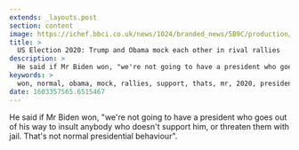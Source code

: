 ```yaml
--- 
extends: _layouts.post 
section: content 
image: https://ichef.bbci.co.uk/news/1024/branded_news/5B9C/production/_115025432_trump_obama.gif 
title: > 
  US Election 2020: Trump and Obama mock each other in rival rallies 
description: > 
  He said if Mr Biden won, "we're not going to have a president who goes out of his way to insult anybody who doesn't support him, or threaten them with jail.That's not normal presidential behaviour". 
keywords: > 
  won, normal, obama, mock, rallies, support, thats, mr, 2020, presidential, jail, way, president, trump, threaten, rival, election 
date: 1603357565.6515467 
--- 
```

<div><p>He said if Mr Biden won, "we're not going to have a president who goes out of his way to insult anybody who doesn't support him, or threaten them with jail. That's not normal presidential behaviour".</p></div>